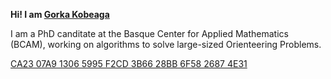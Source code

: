   
**Hi! I am [Gorka Kobeaga](https://gorka.kobeaga.eus)** 

I am a PhD canditate at the Basque Center for Applied Mathematics (BCAM), working on algorithms to solve large-sized Orienteering Problems.

<a id="pubkey" href="https://raw.githubusercontent.com/gkobeaga/gkobeaga/main/pub.asc">CA23 07A9 1306 5995 F2CD  3B66 28BB 6F58 2687 4E31</a>
  <!--![Github stats](https://github-readme-stats.vercel.app/api?username=gkobeaga&count_private=true&show_icons=true&theme=buefy)-->

<!--![Top Langs](https://github-readme-stats.vercel.app/api/top-langs/?username=gkobeaga&theme=buefy&layout=compact)-->


<!--
**gkobeaga/gkobeaga** is a ✨ _special_ ✨ repository because its `README.md` (this file) appears on your GitHub profile.

Here are some ideas to get you started:

- 🔭 I’m currently working on ...
- 🌱 I’m currently learning ...
- 👯 I’m looking to collaborate on ...
- 🤔 I’m looking for help with ...
- 💬 Ask me about ...
- 📫 How to reach me: ...
- 😄 Pronouns: ...
- ⚡ Fun fact: ...
-->

